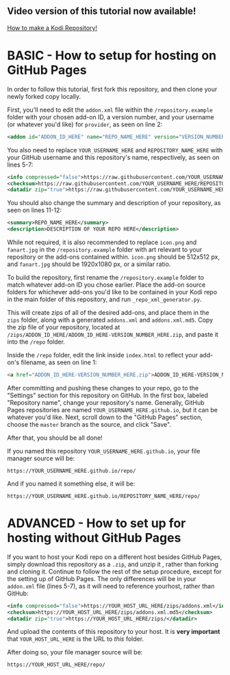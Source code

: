 ## Video version of this tutorial now available!
[How to make a Kodi Repository!](https://youtu.be/EgFtVW0MRrs)

# BASIC - How to setup for hosting on GitHub Pages

In order to follow this tutorial, first fork this repository, and then clone your newly forked copy locally.

First, you'll need to edit the `addon.xml` file within the `/repository.example` folder with your chosen add-on ID, a version number, and your username (or whatever you'd like) for `provider`, as seen on line 2:

```XML
<addon id="ADDON_ID_HERE" name="REPO_NAME_HERE" version="VERSION_NUMBER_HERE" provider-name="YOUR_USERNAME_HERE">
```

You also need to replace `YOUR_USERNAME_HERE` and `REPOSITORY_NAME_HERE` with your GitHub username and this repository's name, respectively, as seen on lines 5-7:

```XML
<info compressed="false">https://raw.githubusercontent.com/YOUR_USERNAME_HERE/REPOSITORY_NAME_HERE/master/zips/addons.xml</info>
<checksum>https://raw.githubusercontent.com/YOUR_USERNAME_HERE/REPOSITORY_NAME_HERE/master/zips/addons.xml.md5</checksum>
<datadir zip="true">https://raw.githubusercontent.com/YOUR_USERNAME_HERE/REPOSITORY_NAME_HERE/master/zips/</datadir>
```

You should also change the summary and description of your repository, as seen on lines 11-12:

```XML
<summary>REPO_NAME_HERE</summary>
<description>DESCRIPTION OF YOUR REPO HERE</description>
```

While not required, it is also recommended to replace `icon.png` and `fanart.jpg` in the `/repository.example` folder with art relevant to your repository or the add-ons contained within. `icon.png` should be 512x512 px, and `fanart.jpg` should be 1920x1080 px, or a similar ratio.

To build the repository, first rename the `/repository.example` folder to match whatever add-on ID you chose earlier. Place the add-on source folders for whichever add-ons you'd like to be contained in your Kodi repo in the main folder of this repository, and run `_repo_xml_generator.py`. 

This will create zips of all of the desired add-ons, and place them in the `zips` folder, along with a generated `addons.xml` and `addons.xml.md5`. Copy the zip file of your repository, located at `/zips/ADDON_ID_HERE/ADDON_ID_HERE-VERSION_NUMBER_HERE.zip`,
and paste it into the `/repo` folder.

Inside the `/repo` folder, edit the link inside `index.html` to reflect your add-on's filename, as seen on line 1:

```HTML
<a href="ADDON_ID_HERE-VERSION_NUMBER_HERE.zip">ADDON_ID_HERE-VERSION_NUMBER_HERE.zip</a>
```

After committing and pushing these changes to your repo, go to the "Settings" section for this repository on GitHub. In the first box, labeled "Repository name", change your repository's name. Generally, GitHub Pages repositories are named `YOUR_USERNAME_HERE.github.io`,  but it can be whatever you'd like.
Next, scroll down to the "GitHub Pages" section, choose the `master` branch as the source, and click "Save".

After that, you should be all done!

If you named this repository `YOUR_USERNAME_HERE.github.io`, your file manager source will be:

`https://YOUR_USERNAME_HERE.github.io/repo/`

And if you named it something else, it will be:

`https://YOUR_USERNAME_HERE.github.io/REPOSITORY_NAME_HERE/repo/`

# ADVANCED - How to set up for hosting without GitHub Pages

If you want to host your Kodi repo on a different host besides GitHub Pages, simply download this repository as a `.zip`, and unzip it , rather than forking and cloning it. Continue to follow the rest of the setup procedure, except for the setting up of GitHub Pages. The only differences will be in your `addon.xml` file (lines 5-7), as it will need to reference yourhost, rather than GitHub:

```XML
<info compressed="false">https://YOUR_HOST_URL_HERE/zips/addons.xml</info>
<checksum>https://YOUR_HOST_URL_HERE/zips/addons.xml.md5</checksum>
<datadir zip="true">https://YOUR_HOST_URL_HERE/zips/</datadir>
```

And upload the contents of this repository to your host. It is **very important** that `YOUR_HOST_URL_HERE` is the URL to *this* folder.

After doing so, your file manager source will be:

`https://YOUR_HOST_URL_HERE/repo/`





